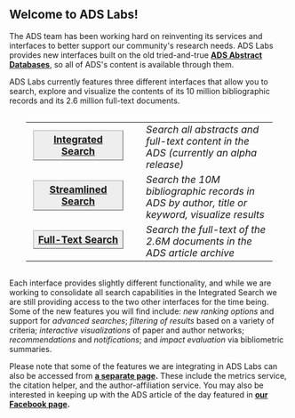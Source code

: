 ## Welcome to ADS Labs! 

The ADS team has been working hard on reinventing its services and interfaces to better support our community's research needs.  ADS Labs provides new interfaces built on the old tried-and-true **[ADS Abstract Databases](http://adsabs.harvard.edu/ads_abstracts.html)**, so all of ADS's content is available through them.

ADS Labs currently features three different interfaces that allow you to search, explore and visualize the contents of its 10 million bibliographic records and its 2.6 million full-text documents.

<html>
<div style="text-align:left; margin: 30px">
   <table>
   <tr>
   <td style="padding-bottom:10px">
	<div style="width:150px; font-size:1.1em; border: 1px outset #AAA; background-color: #EEE; font-weight: bold; padding:5px; margin:5px; text-align:center;">
		<a href="/adsabs/">Integrated Search</a>
	</div>
   </td>
   <td style="vertical-align:middle;">
        <div style="margin-left:20px; font-size:1.1em; padding:0; font-style: italic;">Search all abstracts and full-text content in the ADS (currently an alpha release)</div>
   </td>
   </tr>
   <tr>
   <td style="padding-bottom:10px">
	<div style="width:150px; font-size:1.1em; border: 1px outset #AAA; background-color: #EEE; font-weight: bold; padding:5px; margin:5px; text-align:center;">
		<a href="/ui/">Streamlined Search</a>
	</div>
   </td>
   <td style="vertical-align:middle;">
        <div style="margin-left:20px; font-size:1.1em; padding:0; font-style: italic;">Search the 10M bibliographic records in ADS by author, title or keyword, visualize results</div>
   </td>
   </tr>
   <tr>
   <td style="padding-bottom:10px">
	<div style="width:150px; font-size:1.1em; border: 1px outset #AAA; background-color: #EEE; font-weight: bold; padding:5px; margin:5px; text-align:center;">
		<a href="/fulltext/">Full-Text Search</a>
	</div>
   </td>
   <td style="vertical-align:middle;">
        <div style="margin-left:20px; font-size:1.1em; padding:0; font-style: italic;">Search the full-text of the 2.6M documents in the ADS article archive</div>
   </td>
   </tr>
   </table>
</div>

</html>

Each interface provides slightly different functionality, and while we are working to consolidate all search capabilities in the Integrated Search we are still providing access to the two other interfaces for the time being.  Some of the new features you will find include:
*new ranking options* and support for *advanced searches*;
*filtering of results* based on a variety of criteria;
*interactive visualizations* of paper and author networks;
*recommendations* and *notifications*; 
and *impact evaluation* via bibliometric summaries.

Please note that some of the features we are integrating in ADS Labs
can also be accessed from 
**[a separate page](http://adsabs.harvard.edu/tools/).**
These include the metrics service, the citation helper, and the author-affiliation service.
You may also be interested in keeping up with the ADS article of the day
featured in 
**[our Facebook page](http://www.facebook.com/nasaads).**
